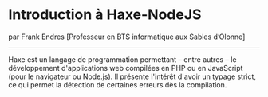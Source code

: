 # Introduction à Haxe-NodeJS
par Frank Endres [Professeur en BTS informatique aux Sables d’Olonne]

---

Haxe est un langage de programmation permettant – entre autres – le développement d'applications web compilées en PHP ou en JavaScript (pour le navigateur ou Node.js). Il présente l'intérêt d'avoir un typage strict, ce qui permet la détection de certaines erreurs dès la compilation.
